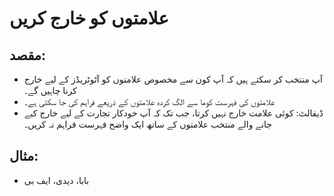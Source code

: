 # **علامتوں کو خارج کریں**

## مقصد:

- آپ منتخب کر سکتے ہیں کہ آپ کون سے مخصوص علامتوں کو آٹوٹریڈز کے لیے خارج کرنا چاہیں گے۔
- علامتوں کی فہرست کوما سے الگ کردہ علامتوں کے ذریعے فراہم کی جا سکتی ہے۔
- ڈیفالٹ: کوئی علامت خارج نہیں کرتا، جب تک کہ آپ خودکار تجارت کے لیے خارج کیے جانے والے منتخب علامتوں کے ساتھ ایک واضح فہرست فراہم نہ کریں۔


## مثال:

- بابا، دیدی، ایف بی
